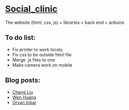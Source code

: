 # [Social_clinic](socialclinic.us)
The website (html, css, js) + libraries + back end + arduino



## To do list:
* Fix printer to work localy
* Fix css to be outside html file
* Merge .js files to one
* Make camera work on mobile



## Blog posts:

* [Chang Liu](liuchangitp.com/portfolio/social-clinic/)
* [Wen Huang](imavahuang.com/?p=1001)
* [Oryan Inbar](oryan1.com)
